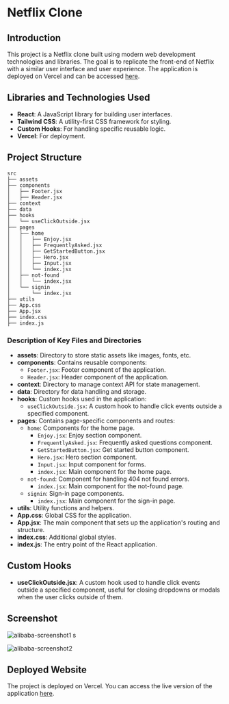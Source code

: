 # Netflix Clone

## Introduction

This project is a Netflix clone built using modern web development technologies and libraries. The goal is to replicate the front-end of Netflix with a similar user interface and user experience. The application is deployed on Vercel and can be accessed [here](https://alibaba-clone-mu.vercel.app/).

## Libraries and Technologies Used

- **React**: A JavaScript library for building user interfaces.
- **Tailwind CSS**: A utility-first CSS framework for styling.
- **Custom Hooks**: For handling specific reusable logic.
- **Vercel**: For deployment.

## Project Structure

```plaintext
src
├── assets
├── components
│   ├── Footer.jsx
│   ├── Header.jsx
├── context
├── data
├── hooks
│   └── useClickOutside.jsx
├── pages
│   ├── home
│   │   ├── Enjoy.jsx
│   │   ├── FrequentlyAsked.jsx
│   │   ├── GetStartedButton.jsx
│   │   ├── Hero.jsx
│   │   ├── Input.jsx
│   │   └── index.jsx
│   ├── not-found
│   │   └── index.jsx
│   └── signin
│       └── index.jsx
├── utils
├── App.css
├── App.jsx
├── index.css
├── index.js
```
### Description of Key Files and Directories

- **assets**: Directory to store static assets like images, fonts, etc.
- **components**: Contains reusable components:
  - `Footer.jsx`: Footer component of the application.
  - `Header.jsx`: Header component of the application.
- **context**: Directory to manage context API for state management.
- **data**: Directory for data handling and storage.
- **hooks**: Custom hooks used in the application:
  - `useClickOutside.jsx`: A custom hook to handle click events outside a specified component.
- **pages**: Contains page-specific components and routes:
  - `home`: Components for the home page.
    - `Enjoy.jsx`: Enjoy section component.
    - `FrequentlyAsked.jsx`: Frequently asked questions component.
    - `GetStartedButton.jsx`: Get started button component.
    - `Hero.jsx`: Hero section component.
    - `Input.jsx`: Input component for forms.
    - `index.jsx`: Main component for the home page.
  - `not-found`: Component for handling 404 not found errors.
    - `index.jsx`: Main component for the not-found page.
  - `signin`: Sign-in page components.
    - `index.jsx`: Main component for the sign-in page.
- **utils**: Utility functions and helpers.
- **App.css**: Global CSS for the application.
- **App.jsx**: The main component that sets up the application's routing and structure.
- **index.css**: Additional global styles.
- **index.js**: The entry point of the React application.

## Custom Hooks

- **useClickOutside.jsx**: A custom hook used to handle click events outside a specified component, useful for closing dropdowns or modals when the user clicks outside of them.

## Screenshot
![alibaba-screenshot1](https://github.com/Mahdii-Kariimiian/Alibaba-Clone/assets/134393975/08372ee7-31e9-4dbc-89c4-bb27fb09ad7b)
s

![alibaba-screenshot2](https://github.com/Mahdii-Kariimiian/Alibaba-Clone/assets/134393975/312cb00e-57f0-43d7-a3cf-7fccfdcb3c7e)

## Deployed Website

The project is deployed on Vercel. You can access the live version of the application [here](https://alibaba-clone-mu.vercel.app/).
